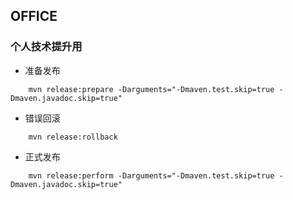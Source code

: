 ## OFFICE

### 个人技术提升用

* 准备发布

```
    mvn release:prepare -Darguments="-Dmaven.test.skip=true -Dmaven.javadoc.skip=true"
```
* 错误回滚

```
    mvn release:rollback
```

* 正式发布

```
    mvn release:perform -Darguments="-Dmaven.test.skip=true -Dmaven.javadoc.skip=true"
```

